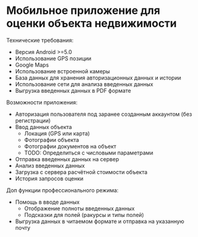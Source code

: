 
# Мобильное приложение для оценки объекта недвижимости

Технические требования:
 - Версия Android >=5.0
 - Использование GPS позиции
 - Google Maps
 - Использование встроенной камеры
 - База данных для хранения авторизационных данных и истории
 - Использование сети для анализа введенных данных
 - Выгрузка введенных данных в PDF формате

Возможности приложения:
 - Авторизация пользователя под заранее созданным аккаунтом (без регистрации)
 - Ввод данных объекта
   - Локация (GPS или карта)
   - Фотографии объекта
   - Фотографии документов на объект
   - TODO: Определиться с числовыми параметрами
 - Отправка введенных данных на сервер
 - Анализ введенных данных
 - Загрузка с сервера расчётной стоимости объекта
 - История запросов оценки

Доп функции профессионального режима:
 - Помощь в вводе данных
   - Отображение полноты введенных данных
   - Подсказки для полей (ракурсы и типы полей)
 - Выгрузка данных в читаемом формате и отправка на указанную почту
